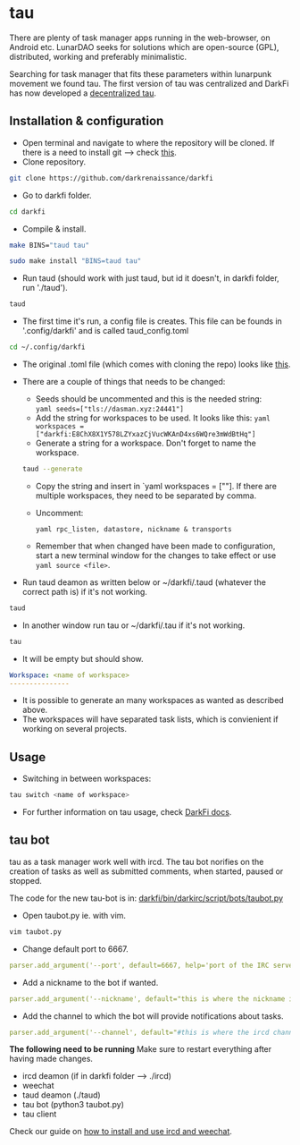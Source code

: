 # tau

There are plenty of task manager apps running in the web-browser, on Android etc. LunarDAO seeks for solutions which are open-source (GPL), distributed, working and preferably minimalistic.

Searching for task manager that fits these parameters within lunarpunk movement we found tau. The first version of tau was centralized and DarkFi has now developed a [decentralized tau](https://darkrenaissance.github.io/darkfi/misc/tau.html).

## Installation & configuration

- Open terminal and navigate to where the repository will be cloned. If there is a need to install git --> check [this](https://git-scm.com/book/en/v2/Getting-Started-Installing-Git).  
- Clone repository.

```sh
git clone https://github.com/darkrenaissance/darkfi 
```
- Go to darkfi folder.

```sh
cd darkfi
```
- Compile & install.

```sh
make BINS="taud tau"
```
```sh
sudo make install "BINS=taud tau"
```

- Run taud (should work with just taud, but id it doesn't, in darkfi folder, run './taud').

```sh
taud
```

- The first time it's run, a config file is creates. This file can be founds in '.config/darkfi' and is called taud_config.toml

```sh
cd ~/.config/darkfi
```

- The original .toml file (which comes with cloning the repo) looks like [this](https://github.com/darkrenaissance/darkfi/blob/master/bin/tau/taud_config.toml).

- There are a couple of things that needs to be changed:
    - Seeds should be uncommented and this is the needed string:  
    `yaml
    seeds=["tls://dasman.xyz:24441"]
    `
    - Add the string for workspaces to be used. It looks like this:
    `yaml
    workspaces = ["darkfi:E8ChX8X1Y578LZYxazCjVucWKAnD4xs6WQre3mWdBtHq"]
    `
    - Generate a string for a workspace. Don't forget to name the workspace.

    ```sh
    taud --generate
    ```
    - Copy the string and insert in `yaml workspaces = ["<here>"]. If there are multiple workspaces, they need to be separated by comma.

    - Uncomment: 

      ```yaml rpc_listen, datastore, nickname & transports ```

    - Remember that when changed have been made to configuration, start a new terminal window for the changes to take effect or use `yaml source <file>`.

- Run taud deamon as written below or ~/darkfi/.taud (whatever the correct path is) if it's not working.

```sh
taud
```

- In another window run tau or ~/darkfi/.tau if it's not working.

```sh
tau
```
- It will be empty but should show.

```yaml
Workspace: <name of workspace>
---------------
```

- It is possible to generate an many workspaces as wanted as described above.  
- The workspaces will have separated task lists, which is convienient if working on several projects. 

## Usage

- Switching in between workspaces:

```sh
tau switch <name of workspace>
```

- For further information on tau usage, check [DarkFi docs](https://darkrenaissance.github.io/darkfi/misc/tau.html).

## tau bot

tau as a task manager work well with ircd. The tau bot norifies on the creation of tasks as well as submitted comments, when started, paused or stopped.

The code for the new tau-bot is in: [darkfi/bin/darkirc/script/bots/taubot.py](darkfi/bin/darkirc/script/bots/taubot.py)

- Open taubot.py ie. with vim.

```sh
vim taubot.py
```

- Change default port to 6667.

```yaml
parser.add_argument('--port', default=6667, help='port of the IRC server') 
```

- Add a nickname to the bot if wanted.

```yaml
parser.add_argument('--nickname', default="this is where the nickname is entered", help='bot name')
```
- Add the channel to which the bot will provide notifications about tasks.

```yaml
parser.add_argument('--channel', default="#this is where the ircd channel name is entered", action='append', help='channel to join')
```

**The following need to be running**
Make sure to restart everything after having made changes.

- ircd deamon  (if in darkfi folder --> ./ircd)
- weechat 
- taud deamon  (./taud)
- tau bot  (python3 taubot.py)
- tau client

Check our guide on [how to install and use ircd and weechat](./ircd.md).

    




